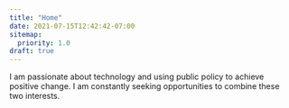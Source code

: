 ```yaml
---
title: "Home"
date: 2021-07-15T12:42:42-07:00
sitemap:
  priority: 1.0
draft: true
---
```


I am passionate about technology and using public policy to achieve positive change. I am constantly seeking opportunities to combine these two interests.
